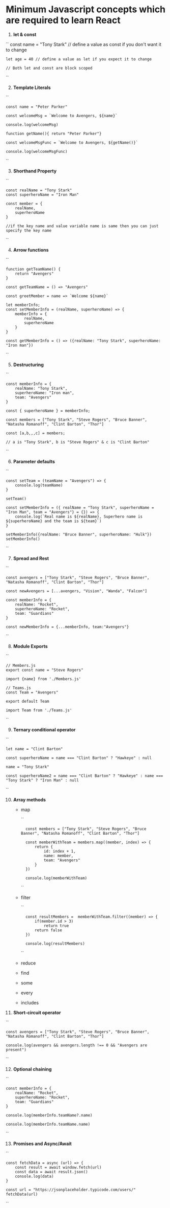 # Minimum Javascript concepts which are required to learn React


1. **let & const**

``    const name = "Tony Stark" // define a value as const if you don't want it to change

    let age = 40 // define a value as let if you expect it to change

    // Both let and const are block scoped


``

2. **Template Literals**

``

    const name = "Peter Parker"

    const welcomeMsg = `Welcome to Avengers, ${name}`

    console.log(welcomeMsg)

    function getName(){ return "Peter Parker"}

    const welcomeMsgFunc = `Welcome to Avengers, ${getName()}`

    console.log(welcomeMsgFunc)

``

3. **Shorthand Property**

``

    const realName = "Tony Stark"
    const superheroName = "Iron Man"

    const member = {
        realName,
        superheroName
    }

    //if the key name and value variable name is same then you can just specify the key name

``

4. **Arrow functions**

``

    function getTeamName() {
        return "Avengers"
    }

    const getTeamName = () => "Avengers"

    const greetMember = name => `Welcome ${name}`

    let memberInfo;
    const setMemberInfo = (realName, superheroName) => {
        memberInfo = {
            realName,
            superheroName
        }
    } 

    const getMemberInfo = () => ({realName: "Tony Stark", superheroName: "Iron man"})

``

5. **Destructuring**

``

    const memberInfo = {
        realName: "Tony Stark",
        superheroName: "Iron man",
        team: "Avengers"
    }

    const { superheroName } = memberInfo;

    const members = ["Tony Stark", "Steve Rogers", "Bruce Banner", "Natasha Romanoff", "Clint Barton", "Thor"]

    const [a,b,,,c] = members;

    // a is "Tony Stark", b is "Steve Rogers" & c is "Clint Barton"

``

6. **Parameter defaults**

``

    const setTeam = (teamName = "Avengers") => {
        console.log(teamName)
    }

    setTeam()

    const setMemberInfo = ({ realName = "Tony Stark", superheroName = "Iron Man", team = "Avengers"} = {}) => {
        console.log(`Real name is ${realName}, Superhero name is ${superheroName} and the team is ${team}`)
    }

    setMemberInfo({realName: "Bruce Banner", superheroName: "Hulk"})
    setMemberInfo()

``

7. **Spread and Rest**

``

    const avengers = ["Tony Stark", "Steve Rogers", "Bruce Banner", "Natasha Romanoff", "Clint Barton", "Thor"]

    const newAvengers = [...avengers, "Vision", "Wanda", "Falcon"]

    const memberInfo = {
        realName: "Rocket",
        superheroName: "Rocket",
        team: "Guardians"
    }

    const newMemberInfo = {...memberInfo, team:"Avengers"}

``

8. **Module Exports**

``

    // Members.js
    export const name = "Steve Rogers"

    import {name} from './Members.js'

    // Teams.js
    const Team = "Avengers"

    export default Team

    import Team from './Teams.js'

``

9. **Ternary conditional operator**

``

    let name = "Clint Barton"

    const superheroName = name === "Clint Barton" ? "Hawkeye" : null

    name = "Tony Stark"

    const superheroName2 = name === "Clint Barton" ? "Hawkeye" : name === "Tony Stark" ? "Iron Man" : null

``

10. **Array methods**

    - map

        ``

            const members = ["Tony Stark", "Steve Rogers", "Bruce Banner", "Natasha Romanoff", "Clint Barton", "Thor"]

            const memberWithTeam = members.map((member, index) => {
                return {
                    id: index + 1,
                    name: member,
                    team: "Avengers"
                }
            })

            console.log(memberWithTeam)

        ``

    - filter

        ``

            const resultMembers =  memberWithTeam.filter((member) => {
                if(member.id > 3)
                    return true
                return false
            })

            console.log(resultMembers)
	    
        ``

    - reduce
    - find
    - some
    - every
    - includes

11. **Short-circuit operator**

``

    const avengers = ["Tony Stark", "Steve Rogers", "Bruce Banner", "Natasha Romanoff", "Clint Barton", "Thor"]

    console.log(avengers && avengers.length !== 0 && "Avengers are present")
    
``

12. **Optional chaining**

``

    const memberInfo = {
        realName: "Rocket",
        superheroName: "Rocket",
        team: "Guardians"
    }

    console.log(memberInfo.teamName?.name)

    console.log(memberInfo.teamName.name)
    
``

13. **Promises and Async/Await**

``

    const fetchData = async (url) => {
	    const result = await window.fetch(url)
	    const data = await result.json()
	    console.log(data)
    }

    const url = "https://jsonplaceholder.typicode.com/users/"
    fetchData(url)
    
``
